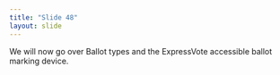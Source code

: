 ```yaml
---
title: "Slide 48"
layout: slide
---
```


We will now go over Ballot types and the ExpressVote accessible ballot marking device.